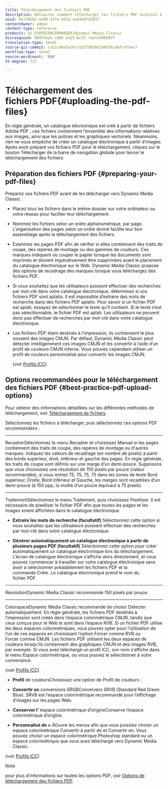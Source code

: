 ```yaml
---
title: Téléchargement des fichiers PDF
description: Découvrez comment télécharger les fichiers PDF associés à un catalogue électronique.
uuid: 9e178bb2-ac09-427a-b61a-aad4e87a5837
contentOwner: admin
content-type: reference
products: SG_EXPERIENCEMANAGER/Dynamic-Media-Classic
discoiquuid: 0097cba5-c886-4115-bc35-7ae7a500202f
translation-type: tm+mt
source-git-commit: ca12c96d3a76cfa52fd930d190476cb6fc4f4ac7
workflow-type: tm+mt
source-wordcount: '696'
ht-degree: 71%

---
```



# Téléchargement des fichiers PDF{#uploading-the-pdf-files}

En règle générale, un catalogue électronique est créé à partir de fichiers Adobe PDF ; ces fichiers contiennent l’ensemble des informations relatives aux images, ainsi que les polices et les graphiques vectoriels. Néanmoins, rien ne vous empêche de créer un catalogue électronique à partir d’images. Après avoir préparé vos fichiers PDF pour le téléchargement, cliquez sur le bouton Télécharger de la barre de navigation globale pour lancer le téléchargement des fichiers.

## Préparation des fichiers PDF  {#preparing-your-pdf-files}

Préparez vos fichiers PDF avant de les télécharger vers Dynamic Media Classic :

* Placez tous les fichiers dans le même dossier sur votre ordinateur ou votre réseau pour faciliter leur téléchargement.
* Nommez les fichiers selon un ordre alphanumérique, par page. L’organisation des pages selon un ordre donné facilite leur bon assemblage après le téléchargement des fichiers.
* Examinez les pages PDF afin de vérifier si elles contiennent des traits de coupe, des repères de montage ou des gammes de couleurs. Ces marques indiquent où couper le papier lorsque les documents sont imprimés et doivent impérativement être supprimées avant le placement du catalogue électronique sur le Web. Dynamic Media Classic propose des options de recadrage des marques lorsque vous téléchargez des fichiers PDF.
* Si vous souhaitez que les utilisateurs puissent effectuer des recherches par mot-clé dans votre catalogue électronique, déterminez si vos fichiers PDF sont aplatis. Il est impossible d’extraire des mots de recherche dans des fichiers PDF aplatis. Pour savoir si un fichier PDF est aplati, essayez de sélectionner le texte qu’il contient. Si le texte n’est pas sélectionnable, le fichier PDF est aplati. Les utilisateurs ne peuvent donc pas effectuer de recherches par mot-clé dans votre catalogue électronique.
* Les fichiers PDF étant destinés à l’impression, ils contiennent le plus souvent des images CMJN. Par défaut, Dynamic Media Classic peut détecter intelligemment ces images CMJN et les convertir à l’aide d’un profil de couleurs CMJN interne. Vous pouvez cependant utiliser un profil de couleurs personnalisé pour convertir les images CMJN.

   (voir [Profils ICC](icc-profiles.md#icc_profiles)).

## Options recommandées pour le téléchargement des fichiers PDF  {#best-practice-pdf-upload-options}

Pour obtenir des informations détaillées sur les différentes méthodes de téléchargement, voir [Téléchargement de fichiers](uploading-files.md#uploading_your_files).

Sélectionnez les fichiers à télécharger, puis sélectionnez ces options PDF *recommandées* :

* ****
RecadrerSélectionnez le menu Recadrer et choisissez Manuel si les pages contiennent des traits de coupe, des repères de montage ou d&#39;autres marques. Indiquez les valeurs de recadrage (en nombre de pixels) à partir des bords supérieur, droit, inférieur et gauche des pages. En règle générale, les traits de coupe sont définis sur une marge d’un demi-pouce. Supposons que vous choisissiez une résolution de 150 pixels par pouce (valeur recommandée), si vous entrez 75, 75, 75, 75 dans les zones de texte Bord supérieur, Droite, Bord inférieur et Gauche, les marges sont recadrées d’un demi-pouce (à 150 ppp, la moitié d’un pouce équivaut à 75 pixels).

* ****
TraitementSélectionnez le menu Traitement, puis choisissez Pixelliser. Il est nécessaire de pixelliser le fichier PDF afin que toutes les pages et les images soient affichées dans le catalogue électronique.

* **Extraire les mots de recherche (facultatif)**
Sélectionnez cette option si vous souhaitez que les utilisateurs puissent effectuer des recherches par mot-clé dans votre catalogue électronique.

* **Générer automatiquement un catalogue électronique à partir de plusieurs pages PDF (facultatif)**
Sélectionnez cette option pour créer automatiquement un catalogue électronique lors du téléchargement. L’écran de catalogue électronique s’affiche alors directement, et vous pouvez commencer à travailler sur votre catalogue électronique sans avoir à sélectionner préalablement les fichiers PDF et la commande Créer. Le catalogue électronique prend le nom du fichier PDF.

* ****
RésolutionDynamic Media Classic recommande 150 pixels par pouce.

* ****
ColorspaceDynamic Media Classic recommande de choisir Détecter automatiquement. En règle générale, les fichiers PDF destinés à l’impression sont créés dans l’espace colorimétrique CMJN, tandis que ceux conçus pour le Web le sont dans l’espace RVB. Si un fichier PDF utilise les deux espaces colorimétriques, vous pouvez opter pour l’utilisation de l’un de ces espaces en choisissant l’option Forcer comme RVB ou Forcer comme CMJN. Les fichiers PDF utilisent les deux espaces de couleurs lorsqu’ils contiennent des graphiques CMJN et des images RVB, par exemple. Si vous avez téléchargé un profil ICC, son nom s’affiche dans le menu Espace colorimétrique, où vous pouvez le sélectionner à votre convenance.

   (voir [Profils ICC](icc-profiles.md#icc_profiles)).

* **Profil**
de couleursChoisissez une option de Profil de couleurs :

* **Convertir en**
conversions SRGBConververs SRVB (Standard Red Green Blue). SRVB est l’espace colorimétrique recommandé pour l’affichage d’images sur les pages Web.

* **Conserver l’**
espace colorimétrique d’origineConserve l’espace colorimétrique d’origine.

* **Personnalisé de >**
ÀOuvre les menus afin que vous puissiez choisir un espace colorimétrique Convertir à partir de et Convertir en. Vous pouvez choisir un espace colorimétrique Photoshop standard ou un espace colorimétrique que vous avez téléchargé vers Dynamic Media Classic.

(voir [Profils ICC](icc-profiles.md#icc_profiles)).

>[!NOTE]
>
>pour plus d’informations sur toutes les options PDF, voir [Options de téléchargement des fichiers PDF](pdfs.md#pdf_upload_options).

